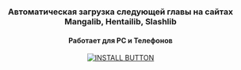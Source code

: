 <h3 align="center">Автоматическая загрузка следующей главы на сайтах Mangalib, Hentailib, Slashlib</h3>
<h4 align="center">Работает для PC и Телефонов</h4>
<div align="center">
  <a href="https://raw.githubusercontent.com/Onzicry/AutoNextChapter_Mangalib/refs/heads/main/assets/install.user.js">
    <img src="https://camo.githubusercontent.com/d1aa2a15c13c2674adbbc710b71c7dcdc05c1b9d50bbc0938816249f16cd62d7/68747470733a2f2f696d672e736869656c64732e696f2f7374617469632f76313f6c6162656c3d534352495054266d6573736167653d494e5354414c4c267374796c653d666f722d7468652d626164676526636f6c6f723d79656c6c6f77" alt="INSTALL BUTTON">
  </a>
</div>
